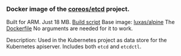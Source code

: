 ### Docker image of the [coreos/etcd](https://github.com/coreos/etcd) project.

Built for ARM.
Just 18 MB.
[Build script](https://github.com/luxas/kubernetes-on-arm/blob/master/images/kubernetesonarm/build/inbuild.sh)
Base image: [luxas/alpine](https://hub.docker.com/r/luxas/alpine)
The [Dockerfile](https://github.com/luxas/kubernetes-on-arm/blob/master/images/kubernetesonarm/etcd/Dockerfile)
No arguments are needed for it to work.


Description: 
Used in the Kubernetes project as data store for the Kubernetes apiserver.
Includes both `etcd` and `etcdctl`.